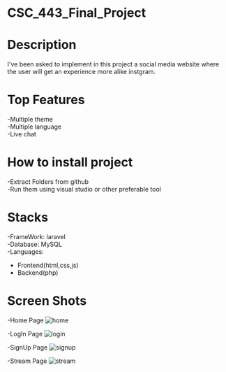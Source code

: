 # CSC_443_Final_Project

# Description
I've been asked to implement in this project a social media website where the user will get an experience more alike instgram.

# Top Features
-Multiple theme<br>
-Multiple language<br>
-Live chat<br>

# How to install project
-Extract Folders from github<br>
-Run them using visual studio or other preferable tool

# Stacks
-FrameWork: laravel<br>
-Database: MySQL<br>
-Languages: 
<ul>
<li>Frontend(html,css,js)</li>
<li>Backend(php)</li>
</ul>
 
# Screen Shots
-Home Page
![home](https://user-images.githubusercontent.com/98699087/208269380-2f5dab93-fd27-488c-a9ef-96aaf05bf2b6.png)

-LogIn Page
![login](https://user-images.githubusercontent.com/98699087/208269407-ceb7e8b3-f07e-4b5c-a85a-b48dddb7bba4.png)

-SignUp Page
![signup](https://user-images.githubusercontent.com/98699087/208269419-e3cef603-7e04-43c9-abba-fbaa3da163b4.png)

-Stream Page
![stream](https://user-images.githubusercontent.com/98699087/208269425-427c3973-8695-418b-8e40-0402e85c242f.png)
